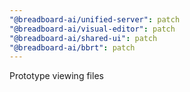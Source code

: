 ```yaml
---
"@breadboard-ai/unified-server": patch
"@breadboard-ai/visual-editor": patch
"@breadboard-ai/shared-ui": patch
"@breadboard-ai/bbrt": patch
---
```


Prototype viewing files
